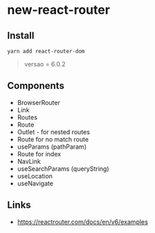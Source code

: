 # new-react-router

## Install

`yarn add react-router-dom`

> versao = 6.0.2

## Components

- BrowserRouter
- Link
- Routes
- Route
- Outlet - for nested routes
- Route for no match route
- useParams (pathParam)
- Route for index
- NavLink
- useSearchParams (queryString)
- useLocation
- useNavigate

## Links

- https://reactrouter.com/docs/en/v6/examples
